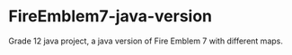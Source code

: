 # FireEmblem7-java-version
 Grade 12 java project, a java version of Fire Emblem 7 with different maps.
